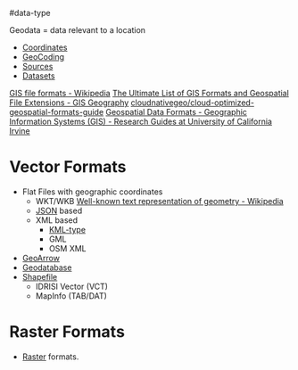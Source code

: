 #data-type

Geodata = data relevant to a location

- [Coordinates](Coordinates.md)
- [GeoCoding](Process/GeoCoding.md)
- [Sources](Sources/Sources.md)
- [Datasets](Sets.md)

[GIS file formats - Wikipedia](https://en.wikipedia.org/wiki/GIS_file_formats)
[The Ultimate List of GIS Formats and Geospatial File Extensions - GIS Geography](https://gisgeography.com/gis-formats/)
[cloudnativegeo/cloud-optimized-geospatial-formats-guide](https://github.com/cloudnativegeo/cloud-optimized-geospatial-formats-guide)
[Geospatial Data Formats - Geographic Information Systems (GIS) - Research Guides at University of California Irvine](https://guides.lib.uci.edu/c.php?g=333028&p=8281490)


# Vector Formats


- Flat Files with geographic coordinates
	- WKT/WKB [Well-known text representation of geometry - Wikipedia](https://en.wikipedia.org/wiki/Well-known_text_representation_of_geometry)
	- [JSON](Flat/JSON/GeoTopoJSON.md) based
	- XML based
		- [KML-type](Flat/XML/KML-type.md)
		- GML
		- OSM XML
- [GeoArrow](Flat/GeoArrow/GeoArrow.md)
- [Geodatabase](Geodatabase.md)
- [Shapefile](Shapefile.md)
	- IDRISI Vector (VCT)
	- MapInfo (TAB/DAT)

# Raster Formats

- [Raster](Raster/Raster.md) formats.


  
